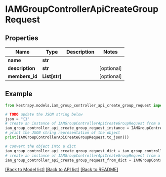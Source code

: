 # IAMGroupControllerApiCreateGroupRequest


## Properties

Name | Type | Description | Notes
------------ | ------------- | ------------- | -------------
**name** | **str** |  | 
**description** | **str** |  | [optional] 
**members_id** | **List[str]** |  | [optional] 

## Example

```python
from kestrapy.models.iam_group_controller_api_create_group_request import IAMGroupControllerApiCreateGroupRequest

# TODO update the JSON string below
json = "{}"
# create an instance of IAMGroupControllerApiCreateGroupRequest from a JSON string
iam_group_controller_api_create_group_request_instance = IAMGroupControllerApiCreateGroupRequest.from_json(json)
# print the JSON string representation of the object
print(IAMGroupControllerApiCreateGroupRequest.to_json())

# convert the object into a dict
iam_group_controller_api_create_group_request_dict = iam_group_controller_api_create_group_request_instance.to_dict()
# create an instance of IAMGroupControllerApiCreateGroupRequest from a dict
iam_group_controller_api_create_group_request_from_dict = IAMGroupControllerApiCreateGroupRequest.from_dict(iam_group_controller_api_create_group_request_dict)
```
[[Back to Model list]](../README.md#documentation-for-models) [[Back to API list]](../README.md#documentation-for-api-endpoints) [[Back to README]](../README.md)


